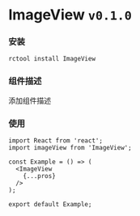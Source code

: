 ImageView ```v0.1.0```
================================

### 安装
```bash
rctool install ImageView
```

### 组件描述
添加组件描述

### 使用
	import React from 'react';
	import imageView from 'ImageView';

	const Example = () => (
	  <ImageView
	  	{...pros}
	  />
	);

	export default Example;

